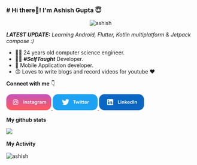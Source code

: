 ### # Hi there👋! I'm Ashish Gupta 😇
<p align="center"> <img src="https://komarev.com/ghpvc/?username=ashishgupta" alt="ashish" /> </p>

_**LATEST UPDATE:**_ <i>Learning Android, Flutter, Kotlin multiplatform & Jetpack compose  :) </i>

- 👨‍🎓 24 years old computer science engineer.
- 👨‍💻 ***#SelfTaught*** Developer.
- 📱 Mobile Application developer.
- 😍 Loves to write blogs and record videos for youtube ❤️

**Connect with me** 👇

<p float="left">

 <a href="https://www.instagram.com/ashishgupta8051/" title="Redirect to Instagram">
    <img src="/assets/instagram.png" width="120" alt="Instagram" />
  </a>
  
  <a href="https://twitter.com/ashish80511" title="Redirect to Twitter">
    <img src="/assets/twitter.png" width="120" alt="Twitter" />
  </a>
  
  <a href="https://www.linkedin.com/in/ashishgupta8051/" title="Redirect to LinkedIn">
    <img src="/assets/linkedin.png" width="120" alt="LinkedIn" />
  </a>
  

</p>

**My github stats**
<p align="start"> <img src="https://github-readme-stats.vercel.app/api?username=ashishgupta8051&count_private=true&show_icons=true&theme=radical" />

**My Activity**

<p><img align="center" src="https://github-readme-streak-stats.herokuapp.com/?user=ashishgupta8051&" alt="ashish" /></p>
